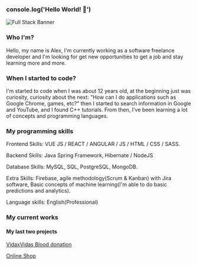 ### console.log('Hello World! 👋')

![Full Stack Banner](https://metricoidtech.com/wp-content/uploads/2019/03/banner-meanstack-background.png)

### Who I'm?
Hello, my name is Alex, I'm currently working as a software freelance developer and I'm looking for get new opportunities to get a job and stay learning more and more.

### When I started to code?
I'm started to code when I was about 12 years old, at the beginning just was curiosity, curiosity about the next: "How can I do applications such as Google Chrome, games, etc?" then I started to search information in Google and YouTube, and I found C++ tutorials.
From then, I've been learning a lot of concepts and programming languages.

### My programming skills
Frontend Skills: VUE JS / REACT / ANGULAR / JS / HTML / CSS / SASS.

Backend Skills: Java Spring Framework, Hibernate / NodeJS 

Database Skills: MySQL, SQL, PostgreSQL, MongoDB.

Extra Skills: Firebase, agile methodology(Scrum & Kanban) with Jira software, Basic concepts of machine learning(I'm able to do basic predictions and analytics).

Language skills: English(Professional)

### My current works
#### My last two projects
[VidaxVidas Blood donation](https://vidaxvidas.herokuapp.com/)

[Online Shop](https://mtienda.herokuapp.com/)
